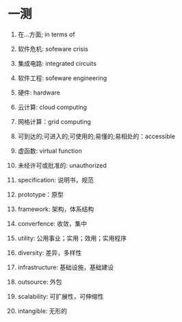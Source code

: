 # 一测

1. 在...方面; in terms of
2. 软件危机: sofeware crisis
3. 集成电路: integrated circuits
4. 软件工程: sofeware engineering
5. 硬件: hardware
6. 云计算: cloud computing
7. 网格计算：grid computing
8. 可到达的;可进入的;可使用的;易懂的;易相处的：accessible
9. 虚函数: virtual function
10. 未经许可或批准的: unauthorized

11. specification: 说明书，规范
12. prototype：原型
13. framework: 架构，体系结构
14. converfence: 收敛，集中
15. utility: 公用事业；实用；效用；实用程序
16. diversity: 差异，多样性
17. infrastructure: 基础设施，基础建设
18. outsource: 外包
19. scalability: 可扩展性，可伸缩性
20. intangible: 无形的
